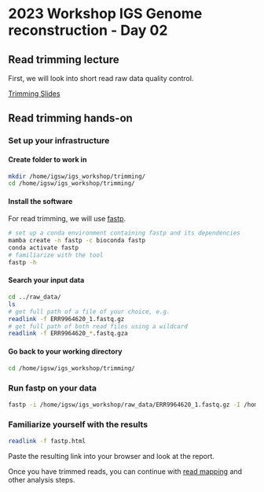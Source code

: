 # 2023 Workshop IGS Genome reconstruction - Day 02

## Read trimming lecture
First, we will look into short read raw data quality control.

[Trimming Slides](https://docs.google.com/presentation/d/1NH_-i5VFoa5Ae0yjDqWhslQkuLy8_o_GJ_JRq_g3Yy0/edit#slide=id.p30)

## Read trimming hands-on
### Set up your infrastructure
#### Create folder to work in 
```bash
mkdir /home/igsw/igs_workshop/trimming/
cd /home/igsw/igs_workshop/trimming/
```

#### Install the software
For read trimming, we will use [fastp](https://github.com/OpenGene/fastp).

```bash
# set up a conda environment containing fastp and its dependencies
mamba create -n fastp -c bioconda fastp
conda activate fastp
# familiarize with the tool
fastp -h
```
#### Search your input data

```bash
cd ../raw_data/
ls
# get full path of a file of your choice, e.g. 
readlink -f ERR9964620_1.fastq.gz
# get full path of both read files using a wildcard
readlink -f ERR9964620_*.fastq.gza
```
#### Go back to your working directory

```bash
cd /home/igsw/igs_workshop/trimming/
```

### Run fastp on your data

```bash 
fastp -i /home/igsw/igs_workshop/raw_data/ERR9964620_1.fastq.gz -I /home/igsw/igs_workshop/raw_data/ERR9964620_2.fastq.gz -o ERR9964620_trimmed_1.fastq.gz -O ERR9964620_trimmed_2.fastq.gz
```

### Familiarize yourself with the results

```bash
readlink -f fastp.html
```
Paste the resulting link into your browser and look at the report.


Once you have trimmed reads, you can continue with [read mapping](mapping.md) and other analysis steps.
